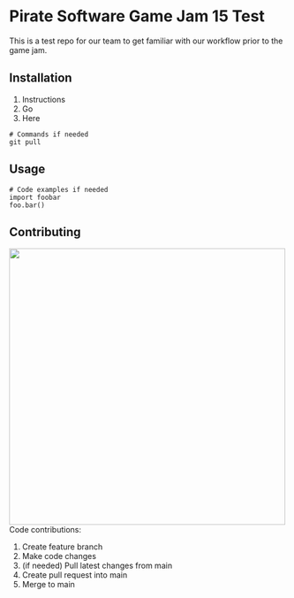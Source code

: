 # Pirate Software Game Jam 15 Test

This is a test repo for our team to get familiar with our workflow prior to the game jam.

## Installation

1. Instructions
2. Go
3. Here

```
# Commands if needed
git pull
```

## Usage

```gdscript
# Code examples if needed
import foobar
foo.bar()
```

## Contributing
<img src="https://miro.medium.com/v2/resize:fit:1400/format:webp/1*bFl2IXVT2xIRy8uOm7v4JA.png" width="500"/>
Code contributions:

1. Create feature branch
2. Make code changes
3. (if needed) Pull latest changes from main
4. Create pull request into main
5. Merge to main
